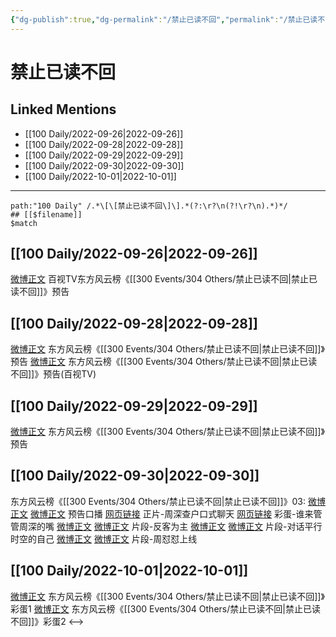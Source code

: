 ```yaml
---
{"dg-publish":true,"dg-permalink":"/禁止已读不回","permalink":"/禁止已读不回/","title":"禁止已读不回"}
---
```


# 禁止已读不回

## Linked Mentions
- [[100 Daily/2022-09-26\|2022-09-26]]
- [[100 Daily/2022-09-28\|2022-09-28]]
- [[100 Daily/2022-09-29\|2022-09-29]]
- [[100 Daily/2022-09-30\|2022-09-30]]
- [[100 Daily/2022-10-01\|2022-10-01]]


---

```expander
path:"100 Daily" /.*\[\[禁止已读不回\]\].*(?:\r?\n(?!\r?\n).*)*/
## [[$filename]]
$match
```
## [[100 Daily/2022-09-26\|2022-09-26]]
[微博正文](https://m.weibo.cn/7516842376/4817899854236726) 百视TV东方风云榜《[[300 Events/304 Others/禁止已读不回\|禁止已读不回]]》预告
## [[100 Daily/2022-09-28\|2022-09-28]]
[微博正文](http://weibo.com/7779932378/M7OZSw5LN) 东方风云榜《[[300 Events/304 Others/禁止已读不回\|禁止已读不回]]》预告
[微博正文](https://weibo.com/7516842376/M7P4eBWmo) 东方风云榜《[[300 Events/304 Others/禁止已读不回\|禁止已读不回]]》预告(百视TV)
## [[100 Daily/2022-09-29\|2022-09-29]]
[微博正文](http://weibo.com/7779932378/M7YrEBSc2) 东方风云榜《[[300 Events/304 Others/禁止已读不回\|禁止已读不回]]》预告
## [[100 Daily/2022-09-30\|2022-09-30]]
东方风云榜《[[300 Events/304 Others/禁止已读不回\|禁止已读不回]]》03:
[微博正文](http://weibo.com/7516842376/M87wSm9CI) [微博正文](https://weibo.com/7779932378/M87ueotoJ) 预告口播
[网页链接](https://weibo.cn/sinaurl?u=https%3A%2F%2Fbp-share.bestv.com.cn%2Fbp-share%2FsharePage.html%3Ftype%3DimmersivePage%26titleId%3D520713%26titleAppId%3D222045%26ipId%3D1119) 正片-周深查户口式聊天
[网页链接](https://weibo.cn/sinaurl?u=https%3A%2F%2Fbp-share.bestv.com.cn%2Fbp-share%2FsharePage.html%3FtitleId%3D520712%26contentId%3D-1%26currentEpisode%3D0%26modelType%3D1%26curModel%3D0%26version%3D4902%26platform%3Dandroid) 彩蛋-谁来管管周深的嘴
[微博正文](https://weibo.com/7516842376/M87Veos0H) [微博正文](https://weibo.com/7779932378/M87ReFruX) 片段-反客为主
[微博正文](https://weibo.com/7516842376/M883lxk6f) [微博正文](https://weibo.com/7779932378/M87ZBkenH) 片段-对话平行时空的自己
[微博正文](https://weibo.com/7516842376/M88bt7WSY) [微博正文](https://weibo.com/7779932378/M887fjuMM) 片段-周怼怼上线
## [[100 Daily/2022-10-01\|2022-10-01]]
[微博正文](https://weibo.com/7779932378/M8hnv9Nyw) 东方风云榜《[[300 Events/304 Others/禁止已读不回\|禁止已读不回]]》彩蛋1
[微博正文](https://weibo.com/7779932378/M8hFH4xFg) 东方风云榜《[[300 Events/304 Others/禁止已读不回\|禁止已读不回]]》彩蛋2
<-->

